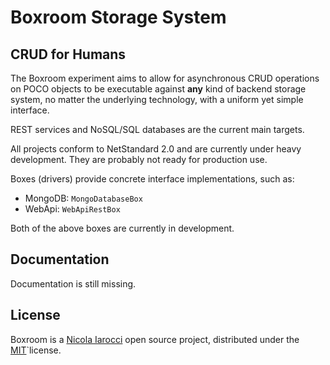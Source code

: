 ﻿# Boxroom Storage System

## CRUD for Humans

The Boxroom experiment aims to allow for asynchronous CRUD operations on POCO
objects to be executable against **any** kind of backend storage system, no
matter the underlying technology, with a uniform yet simple interface.

REST services and NoSQL/SQL databases are the current main targets.

All projects conform to NetStandard 2.0 and are currently under heavy
development. They are probably not ready for production use.

Boxes (drivers) provide concrete interface implementations, such as:

- MongoDB: `MongoDatabaseBox`
- WebApi: `WebApiRestBox`

Both of the above boxes are currently in development.

## Documentation

Documentation is still missing.

## License

Boxroom is a [Nicola Iarocci](https://nicolaiarocci.com) open source
project, distributed under the
[MIT](https://raw.githubusercontent.com/nicolaiarocci/Boxroom/master/LICENSE)`license.